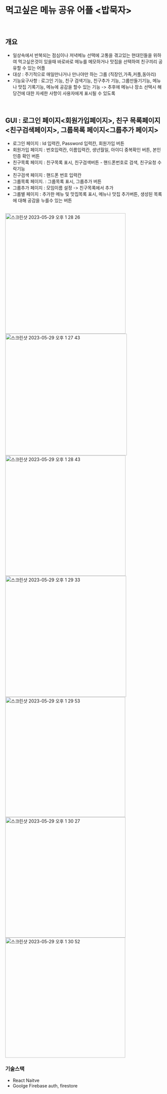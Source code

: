 # 먹고싶은 메뉴 공유 어플 <밥묵자>

</br>

## 개요

- 일상속에서 반복되는 점심이나 저녁메뉴 선택에 고통을 겪고있는 현대인들을 위하여 먹고싶은것이 있을때
  바로바로 메뉴를 메모하거나 맛집을 선택하여 친구끼리 공유할 수 있는 어플
- 대상 : 주기적으로 매일만나거나 만나야만 하는 그룹 (직장인,가족,커플,동아리)
- 기능요구사항 : 로그인 기능, 친구 검색기능, 친구추가 기능, 그룹만들기기능, 메뉴나 맛집 기록기능, 메뉴에 공감을 할수 있는 기능 -> 추후에 메뉴나 장소 선택시 해당건에 대한 자세한 사항이 사용자에게 표시될 수 있도록

</br>

## GUI : 로그인 페이지<회원가입페이지>, 친구 목록페이지<친구검색페이지>, 그룹목록 페이지<그룹추가 페이지>

- 로그인 페이지 : Id 입력칸, Password 입력칸, 회원가입 버튼
- 회원가입 페이지 : 번호입력칸, 이름입력칸, 생년월일, 아이디 중복확인 버튼, 본인인증 확인 버튼
- 친구목록 페이지 : 친구목록 표시, 친구검색버튼 - 핸드폰번호로 검색, 친구요청 수락기능
- 친구검색 페이지 : 핸드폰 번호 입력칸
- 그룹목록 페이지. : 그룹목록 표시, 그룹추가 버튼
- 그룹추가 페이지 : 모임이름 설정 -> 친구목록에서 추가
- 그룹별 페이지 : 추가한 메뉴 및 맛집목록 표시, 메뉴나 맛집 추가버튼, 생성된 목록에 대해 공감을 누를수 있는 버튼

</br>

<img width="380" alt="스크린샷 2023-05-29 오후 1 28 26" src="https://github.com/theoldtree/BapMukJa/assets/40632826/87b06a0a-967d-4ab8-8321-0be1ead1b433">
<img width="384" alt="스크린샷 2023-05-29 오후 1 27 43" src="https://github.com/theoldtree/BapMukJa/assets/40632826/c4b5d6de-b1c9-4161-b232-3fd6a1c75605">
<img width="380" alt="스크린샷 2023-05-29 오후 1 28 43" src="https://github.com/theoldtree/BapMukJa/assets/40632826/414be635-1fad-4310-aa04-38df3b6238d8">
<img width="382" alt="스크린샷 2023-05-29 오후 1 29 33" src="https://github.com/theoldtree/BapMukJa/assets/40632826/4424268e-0e1a-4898-8114-350d9fd1dac1">
<img width="379" alt="스크린샷 2023-05-29 오후 1 29 53" src="https://github.com/theoldtree/BapMukJa/assets/40632826/d09ac7fd-1926-4844-a3b5-27089155c8e4">
<img width="380" alt="스크린샷 2023-05-29 오후 1 30 27" src="https://github.com/theoldtree/BapMukJa/assets/40632826/71574ce5-75d1-43d4-b244-03d8d4110a00">
<img width="379" alt="스크린샷 2023-05-29 오후 1 30 52" src="https://github.com/theoldtree/BapMukJa/assets/40632826/71af377f-4dbf-48cd-bd11-7e701f730249">

</br>

### 기술스택

- React Naitve
- Goolge Firebase auth, firestore
